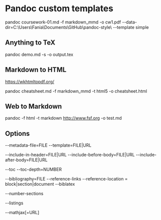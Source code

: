 # Pandoc custom templates

pandoc coursework-01.md -f markdown_mmd -o cw1.pdf --data-dir=C:\Users\Fania\Documents\GitHub\pandoc-style\ --template simple



## Anything to TeX

pandoc demo.md -s -o output.tex


## Markdown to HTML

https://wkhtmltopdf.org/

pandoc cheatsheet.md -f markdown_mmd -t html5 -o cheatsheet.html


## Web to Markdown

pandoc -f html -t markdown http://www.fsf.org -o test.md


## Options

--metadata-file=FILE
--template=FILE|URL

--include-in-header=FILE|URL
--include-before-body=FILE|URL
--include-after-body=FILE|URL


--toc
--toc-depth=NUMBER

--bibliography=FILE
--reference-links
--reference-location = block|section|document
--biblatex

--number-sections


--listings

--mathjax[=URL]

